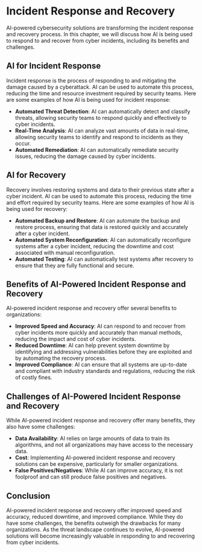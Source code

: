 Incident Response and Recovery
=============================================================================

AI-powered cybersecurity solutions are transforming the incident response and recovery process. In this chapter, we will discuss how AI is being used to respond to and recover from cyber incidents, including its benefits and challenges.

AI for Incident Response
------------------------

Incident response is the process of responding to and mitigating the damage caused by a cyberattack. AI can be used to automate this process, reducing the time and resource investment required by security teams. Here are some examples of how AI is being used for incident response:

* **Automated Threat Detection**: AI can automatically detect and classify threats, allowing security teams to respond quickly and effectively to cyber incidents.
* **Real-Time Analysis**: AI can analyze vast amounts of data in real-time, allowing security teams to identify and respond to incidents as they occur.
* **Automated Remediation**: AI can automatically remediate security issues, reducing the damage caused by cyber incidents.

AI for Recovery
---------------

Recovery involves restoring systems and data to their previous state after a cyber incident. AI can be used to automate this process, reducing the time and effort required by security teams. Here are some examples of how AI is being used for recovery:

* **Automated Backup and Restore**: AI can automate the backup and restore process, ensuring that data is restored quickly and accurately after a cyber incident.
* **Automated System Reconfiguration**: AI can automatically reconfigure systems after a cyber incident, reducing the downtime and cost associated with manual reconfiguration.
* **Automated Testing**: AI can automatically test systems after recovery to ensure that they are fully functional and secure.

Benefits of AI-Powered Incident Response and Recovery
-----------------------------------------------------

AI-powered incident response and recovery offer several benefits to organizations:

* **Improved Speed and Accuracy**: AI can respond to and recover from cyber incidents more quickly and accurately than manual methods, reducing the impact and cost of cyber incidents.
* **Reduced Downtime**: AI can help prevent system downtime by identifying and addressing vulnerabilities before they are exploited and by automating the recovery process.
* **Improved Compliance**: AI can ensure that all systems are up-to-date and compliant with industry standards and regulations, reducing the risk of costly fines.

Challenges of AI-Powered Incident Response and Recovery
-------------------------------------------------------

While AI-powered incident response and recovery offer many benefits, they also have some challenges:

* **Data Availability**: AI relies on large amounts of data to train its algorithms, and not all organizations may have access to the necessary data.
* **Cost**: Implementing AI-powered incident response and recovery solutions can be expensive, particularly for smaller organizations.
* **False Positives/Negatives**: While AI can improve accuracy, it is not foolproof and can still produce false positives and negatives.

Conclusion
----------

AI-powered incident response and recovery offer improved speed and accuracy, reduced downtime, and improved compliance. While they do have some challenges, the benefits outweigh the drawbacks for many organizations. As the threat landscape continues to evolve, AI-powered solutions will become increasingly valuable in responding to and recovering from cyber incidents.
